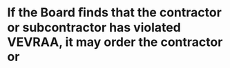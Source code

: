 # If the Board ﬁnds that the contractor or subcontractor has violated VEVRAA, it may order the contractor or